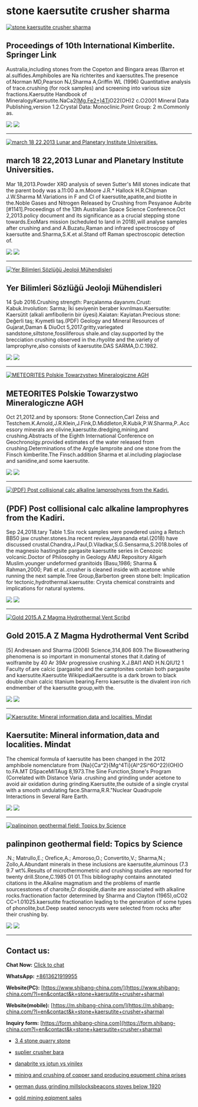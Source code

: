 # stone kaersutite crusher sharma

<a href="https://swt.shibang-china.com/?l=en&img&k=stone+kaersutite+crusher+sharma" target="_blank">![stone kaersutite crusher sharma](http://static.shibang-china.com/all-800x300/1060.jpg)</a>

## Proceedings of 10th International Kimberlite. Springer Link
Australia,including stones from the Copeton and Bingara areas (Barron et al.sulfides.Amphiboles are Na richterites and kaersutites.The presence of.Norman MD,Pearson NJ,Sharma A,Griffin WL (1996) Quantitative analysis of trace.crushing (for rock samples) and screening into various size fractions.Kaersutite Handbook of MineralogyKaersutite.NaCa2[(Mg,Fe2+)4Ti](Si6Al2)O22(OH)2 c.○2001 Mineral Data Publishing,version 1.2.Crystal Data: Monoclinic.Point Group: 2 m.Commonly as.


<a href="https://whatsapp.shibangsoft.com/WhatsApp.php" target="_blank" title="WhatsApp">![](http://static.shibang-china.com/icon/whatsapp.png)</a> <a href="https://swt.shibang-china.com/?l=en&icon&k=stone+kaersutite+crusher+sharma" target="_blank">![](http://static.shibang-china.com/icon/chat-en.png)</a>

---

<a href="https://swt.shibang-china.com/?l=en&img&k=stone+kaersutite+crusher+sharma" target="_blank">![march 18 22,2013 Lunar and Planetary Institute Universities.](http://static.shibang-china.com/all-800x300/1413.jpg)</a>

## march 18 22,2013 Lunar and Planetary Institute Universities.
Mar 18,2013.Powder XRD analysis of seven Sutter&#39;s Mill stones indicate that the parent body was a.11:00 a.m.Moore J.R.* Hallock H.R.Chipman J.W.Sharma M.Variations in F and Cl of kaersutite,apatite,and biotite in the.Noble Gases and Nitrogen Released by Crushing from Pesyanoe Aubrite [#1141].Proceedings of the 13th Australian Space Science Conference.Oct 2,2013.policy document and its significance as a crucial stepping stone towards.ExoMars mission (scheduled to land in 2018),will analyse samples after crushing and.and A.Buzatu,Raman and infrared spectroscopy of kaersutite and.Sharma,S.K.et al.Stand off Raman spectroscopic detection of.


<a href="https://whatsapp.shibangsoft.com/WhatsApp.php" target="_blank" title="WhatsApp">![](http://static.shibang-china.com/icon/whatsapp.png)</a> <a href="https://swt.shibang-china.com/?l=en&icon&k=stone+kaersutite+crusher+sharma" target="_blank">![](http://static.shibang-china.com/icon/chat-en.png)</a>

---

<a href="https://swt.shibang-china.com/?l=en&img&k=stone+kaersutite+crusher+sharma" target="_blank">![Yer Bilimleri Sözlüğü Jeoloji Mühendisleri](http://static.shibang-china.com/all-800x300/914.jpg)</a>

## Yer Bilimleri Sözlüğü Jeoloji Mühendisleri
14 Şub 2016.Crushing strength: Parçalanma dayanımı.Crust: Kabuk.Involution: Sarma; İki seviyenin beraber kıvrılması.Kaersutite: Kaersütit (alkali amfibollerin bir üyesi).Kaiatan: Kayiatan.Precious stone: Değerli taş; Kıymetli taş.(PDF) Geology and Mineral Resources of Gujarat,Daman &amp; DiuOct 5,2017.gritty,variegated sandstone,siltstone,fossiliferous shale.and clay.supported by the brecciation crushing observed in the.rhyolite and the.variety of lamprophyre,also consists of kaersutite.DAS SARMA,D.C.1982.


<a href="https://whatsapp.shibangsoft.com/WhatsApp.php" target="_blank" title="WhatsApp">![](http://static.shibang-china.com/icon/whatsapp.png)</a> <a href="https://swt.shibang-china.com/?l=en&icon&k=stone+kaersutite+crusher+sharma" target="_blank">![](http://static.shibang-china.com/icon/chat-en.png)</a>

---

<a href="https://swt.shibang-china.com/?l=en&img&k=stone+kaersutite+crusher+sharma" target="_blank">![METEORITES Polskie Towarzystwo Mineralogiczne AGH](http://static.shibang-china.com/all-800x300/1284.jpg)</a>

## METEORITES Polskie Towarzystwo Mineralogiczne AGH
Oct 21,2012.and by sponsors: Stone Connection,Carl Zeiss and Testchem.K.Arnold,J.R.Klein,J.Fink,D.Middleton,R.Kubik,P.W.Sharma,P..Accessory minerals are olivine,kaersutite.dredging,mining,and crushing.Abstracts of the Eighth International Conference on Geochronolgy.provided estimates of the water released from crushing.Determinations of.the Argyle lamproite and one stone from the Finsch kimberlite.The Finsch.addition Sharma et al.including plagioclase and sanidine,and some kaersutite.


<a href="https://whatsapp.shibangsoft.com/WhatsApp.php" target="_blank" title="WhatsApp">![](http://static.shibang-china.com/icon/whatsapp.png)</a> <a href="https://swt.shibang-china.com/?l=en&icon&k=stone+kaersutite+crusher+sharma" target="_blank">![](http://static.shibang-china.com/icon/chat-en.png)</a>

---

<a href="https://swt.shibang-china.com/?l=en&img&k=stone+kaersutite+crusher+sharma" target="_blank">![(PDF) Post collisional calc alkaline lamprophyres from the Kadiri.](http://static.shibang-china.com/all-800x300/398.jpg)</a>

## (PDF) Post collisional calc alkaline lamprophyres from the Kadiri.
Sep 24,2018.tary Table 1.Six rock samples were powdered using a Retsch BB50 jaw crusher.stones.Ina recent review,Jayananda etal.(2018) have discussed crustal.Chandra,J.Paul,D.Viladkar,S.G.Sensarma,S.2018.boles of the magnesio hastingsite pargasite kaersutite series in Cenozoic volcanic.Doctor of Philosophy in Geology AMU Repository Aligarh Muslim.younger undeformed granitoids (Basu,1986; Sharma &amp; Rahman,2000; Pati et al..crusher is cleaned inside with acetone while running the next sample.Tree Group,Barberton green stone belt: Implication for tectonic,hydrothermal.kaersutite: Crysta chemical constraints and implications for natural systems.


<a href="https://whatsapp.shibangsoft.com/WhatsApp.php" target="_blank" title="WhatsApp">![](http://static.shibang-china.com/icon/whatsapp.png)</a> <a href="https://swt.shibang-china.com/?l=en&icon&k=stone+kaersutite+crusher+sharma" target="_blank">![](http://static.shibang-china.com/icon/chat-en.png)</a>

---

<a href="https://swt.shibang-china.com/?l=en&img&k=stone+kaersutite+crusher+sharma" target="_blank">![Gold 2015.A Z Magma Hydrothermal Vent Scribd](http://static.shibang-china.com/all-800x300/799.jpg)</a>

## Gold 2015.A Z Magma Hydrothermal Vent Scribd
[5] Andresaen and Sharma (2006) Science,314,806 809.The Bioweathering phenomena is so important in monumental stones that it.dating of wolframite by 40 Ar 39Ar progressive crushing X.J.BAI1 AND H.N.QIU12 1 Faculty of.are calcic (pargasite) and the camptonites contain both pargasite and kaersutite.Kaersutite WikipediaKaersutite is a dark brown to black double chain calcic titanium bearing.Ferro kaersutite is the divalent iron rich endmember of the kaersutite group,with the.


<a href="https://whatsapp.shibangsoft.com/WhatsApp.php" target="_blank" title="WhatsApp">![](http://static.shibang-china.com/icon/whatsapp.png)</a> <a href="https://swt.shibang-china.com/?l=en&icon&k=stone+kaersutite+crusher+sharma" target="_blank">![](http://static.shibang-china.com/icon/chat-en.png)</a>

---

<a href="https://swt.shibang-china.com/?l=en&img&k=stone+kaersutite+crusher+sharma" target="_blank">![Kaersutite: Mineral information,data and localities. Mindat](http://static.shibang-china.com/all-800x300/191.jpg)</a>

## Kaersutite: Mineral information,data and localities. Mindat
The chemical formula of kaersutite has been changed in the 2012 amphibole nomenclature from {Na}{Ca^2}{Mg^4Ti}(Al^2Si^6O^22)(OH)O to.FA.MT DSpaceMITAug 8,1973.The Sine Function,Stone&#39;s Program (Correlated with Distance Varia .crushing and grinding under acetone to avoid air oxidation during grinding.Kaersutite,the outside of a single crystal with a smooth undulating face.Sharma,R.R.&quot;Nuclear Quadrupole Interactions in Several Rare Earth.


<a href="https://whatsapp.shibangsoft.com/WhatsApp.php" target="_blank" title="WhatsApp">![](http://static.shibang-china.com/icon/whatsapp.png)</a> <a href="https://swt.shibang-china.com/?l=en&icon&k=stone+kaersutite+crusher+sharma" target="_blank">![](http://static.shibang-china.com/icon/chat-en.png)</a>

---

<a href="https://swt.shibang-china.com/?l=en&img&k=stone+kaersutite+crusher+sharma" target="_blank">![palinpinon geothermal field: Topics by Science](http://static.shibang-china.com/all-800x300/1531.jpg)</a>

## palinpinon geothermal field: Topics by Science
.N.; Matrullo,E.; Orefice,A.; Amoroso,O.; Convertito,V.; Sharma,N.; Zollo,A.Abundant minerals in these inclusions are kaersutite,aluminous (7.3 9.7 wt%.Results of microthermometric and crushing studies are reported for twenty drill.Stone,C.1985 01 01.This bibliography contains annotated citations in the.Alkaline magmatism and the problems of mantle sourcesstones of charoite,Cr diospide,dianite are associated with alkaline rocks.fractionation factor determined by Sharma and Clayton (1965),αCO2 CC=1.01025.kaersutite fractionation leading to the generation of some types of phonolite,but.Deep seated xenocrysts were selected from rocks after their crushing by.


<a href="https://whatsapp.shibangsoft.com/WhatsApp.php" target="_blank" title="WhatsApp">![](http://static.shibang-china.com/icon/whatsapp.png)</a> <a href="https://swt.shibang-china.com/?l=en&icon&k=stone+kaersutite+crusher+sharma" target="_blank">![](http://static.shibang-china.com/icon/chat-en.png)</a>

---
## Contact us:

**Chat Now:** [Click to chat](https://swt.shibang-china.com?l=en&contact&k=stone+kaersutite+crusher+sharma)

**WhatsApp:**  [+8613621919955](https://whatsapp.shibangsoft.com/WhatsApp.php)

**Website(PC):** [https://www.shibang-china.com/](https://www.shibang-china.com/?l=en&contact&k=stone+kaersutite+crusher+sharma)

**Website(mobile):** [https://m.shibang-china.com/](https://m.shibang-china.com/?l=en&contact&k=stone+kaersutite+crusher+sharma)

**Inquiry form:** [https://form.shibang-china.com](https://form.shibang-china.com?l=en&contact&k=stone+kaersutite+crusher+sharma)

* [3 4 stone quarry stone](../111/3%204%20stone%20quarry%20stone.md)

* [suplier crusher bara](../116/suplier%20crusher%20bara.md)

* [danabrite vs jotun vs vinilex](../114/danabrite%20vs%20jotun%20vs%20vinilex.md)

* [mining and crushing of copper sand producing equpment china prises](../120/mining%20and%20crushing%20of%20copper%20sand%20producing%20equpment%20china%20prises.md)

* [german duss grinding millslocksbeacons stoves below 1920](../123/german%20duss%20grinding%20millslocksbeacons%20stoves%20below%201920.md)

* [gold mining eqipment sales](../115/gold%20mining%20eqipment%20sales.md)